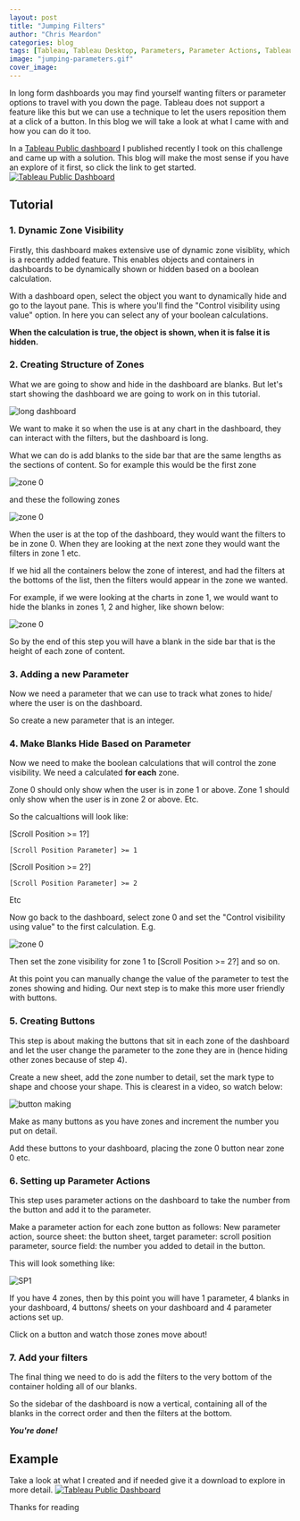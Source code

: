 ```yaml
---
layout: post
title: "Jumping Filters"
author: "Chris Meardon"
categories: blog
tags: [Tableau, Tableau Desktop, Parameters, Parameter Actions, Tableau Public]
image: "jumping-parameters.gif"
cover_image:
---
```

In long form dashboards you may find yourself wanting filters or parameter options to travel with you down the page. Tableau does not support a feature like this but we can use a technique to let the users reposition them at a click of a button. In this blog we will take a look at what I came with and how you can do it too.

In a [Tableau Public dashboard](https://public.tableau.com/app/profile/chris.meardon/viz/MultipleParameter-BasedFilters/DemoV3) I published recently I took on this challenge and came up with a solution. This blog will make the most sense if you have an explore of it first, so click the link to get started.
[![Tableau Public Dashboard](/assets/img/mpf-top.png)](https://public.tableau.com/app/profile/chris.meardon/viz/MultipleParameter-BasedFilters/DemoV3)

## Tutorial
### 1. Dynamic Zone Visibility 
Firstly, this dashboard makes extensive use of dynamic zone visiblity, which is a recently added feature. This enables objects and containers in dashboards to be dynamically shown or hidden based on a boolean calculation. 

With a dashboard open, select the object you want to dynamically hide and go to the layout pane. This is where you'll find the "Control visibility using value" option. In here you can select any of your boolean calculations. 

**When the calculation is true, the object is shown, when it is false it is hidden.** 

### 2. Creating Structure of Zones
What we are going to show and hide in the dashboard are blanks. But let's start showing the dashboard we are going to work on in this tutorial. 

![long dashboard](/assets/img/long-boi.gif)

We want to make it so when the use is at any chart in the dashboard, they can interact with the filters, but the dashboard is long. 

What we can do is add blanks to the side bar that are the same lengths as the sections of content. So for example this would be the first zone

![zone 0](/assets/img/zone-0.png)

and these the following zones

![zone 0](/assets/img/zone-0-1-2.png)

When the user is at the top of the dashboard, they would want the filters to be in zone 0. When they are looking at the next zone they would want the filters in zone 1 etc. 

If we hid all the containers below the zone of interest, and had the filters at the bottoms of the list, then the filters would appear in the zone we wanted.

For example, if we were looking at the charts in zone 1, we would want to hide the blanks in zones 1, 2 and higher, like shown below:

![zone 0](/assets/img/hide-zones.png)

So by the end of this step you will have a blank in the side bar that is the height of each zone of content.

### 3. Adding a new Parameter
Now we need a parameter that we can use to track what zones to hide/ where the user is on the dashboard. 

So create a new parameter that is an integer.

### 4. Make Blanks Hide Based on Parameter
Now we need to make the boolean calculations that will control the zone visibility. We need a calculated **for each** zone. 

Zone 0 should only show when the user is in zone 1 or above. 
Zone 1 should only show when the user is in zone 2 or above. 
Etc.

So the calcualtions will look like:

[Scroll Position >= 1?]

`[Scroll Position Parameter] >= 1`

[Scroll Position >= 2?]

`[Scroll Position Parameter] >= 2`

Etc

Now go back to the dashboard, select zone 0 and set the "Control visibility using value" to the first calculation. E.g. 

![zone 0](/assets/img/visibility-1+.png)

Then set the zone visibility for zone 1 to [Scroll Position >= 2?] and so on.

At this point you can manually change the value of the parameter to test the zones showing and hiding. Our next step is to make this more user friendly with buttons. 


### 5. Creating Buttons
This step is about making the buttons that sit in each zone of the dashboard and let the user change the parameter to the zone they are in (hence hiding other zones because of step 4).

Create a new sheet, add the zone number to detail, set the mark type to shape and choose your shape. This is clearest in a video, so watch below:

![button making](/assets/img/making-button.gif)

Make as many buttons as you have zones and increment the number you put on detail. 

Add these buttons to your dashboard, placing the zone 0 button near zone 0 etc.

### 6. Setting up Parameter Actions
This step uses parameter actions on the dashboard to take the number from the button and add it to the parameter.

Make a parameter action for each zone button as follows:
New parameter action, source sheet: the button sheet, target parameter: scroll position parameter, source field: the number you added to detail in the button. 

This will look something like:

![SP1](/assets/img/SP1.png)

If you have 4 zones, then by this point you will have 1 parameter, 4 blanks in your dashboard, 4 buttons/ sheets on your dashboard and 4 parameter actions set up. 

Click on a button and watch those zones move about!

### 7. Add your filters
The final thing we need to do is add the filters to the very bottom of the container holding all of our blanks. 

So the sidebar of the dashboard is now a vertical, containing all of the blanks in the correct order and then the filters at the bottom. 

***You're done!*** 

## Example
Take a look at what I created and if needed give it a download to explore in more detail.
[![Tableau Public Dashboard](/assets/img/mpf-top.png)](https://public.tableau.com/app/profile/chris.meardon/viz/MultipleParameter-BasedFilters/DemoV3)

Thanks for reading